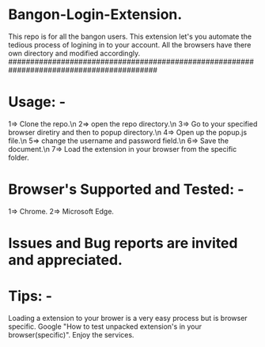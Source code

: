 # Bangon-Login-Extension.
This repo is for all the bangon users. This extension let's you automate the tedious process of logining in to your account.
All the browsers have there own directory and modified accordingly. 
##########################################################################################
# Usage: - 
  1=> Clone the repo.\n
  2=> open the repo directory.\n
  3=> Go to your specified browser diretiry and then to popup directory.\n
  4=> Open up the popup.js file.\n
  5=> change the username and password field.\n
  6=> Save the document.\n
  7=> Load the extension in your browser from the specific folder.
  
# Browser's Supported and Tested: -
   1=> Chrome.
   2=> Microsoft Edge.
 
# Issues and Bug reports are invited and appreciated.

# Tips: -

Loading a extension to your brower is a very easy process but is browser specific.
Google "How to test unpacked extension's in your browser(specific)".
Enjoy the services.
